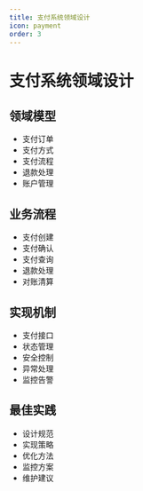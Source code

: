 ```yaml
---
title: 支付系统领域设计
icon: payment
order: 3
---
```


# 支付系统领域设计

## 领域模型
- 支付订单
- 支付方式
- 支付流程
- 退款处理
- 账户管理

## 业务流程
- 支付创建
- 支付确认
- 支付查询
- 退款处理
- 对账清算

## 实现机制
- 支付接口
- 状态管理
- 安全控制
- 异常处理
- 监控告警

## 最佳实践
- 设计规范
- 实现策略
- 优化方法
- 监控方案
- 维护建议
